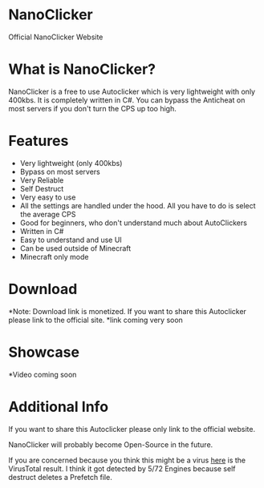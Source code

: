 # NanoClicker
Official NanoClicker Website

# What is NanoClicker?
NanoClicker is a free to use Autoclicker which is very lightweight with only 400kbs. It is completely written in C#. You can bypass the Anticheat on most servers if you don't turn the CPS up too high.

# Features
+ Very lightweight (only 400kbs)
+ Bypass on most servers
+ Very Reliable
+ Self Destruct
+ Very easy to use
+ All the settings are handled under the hood. All you have to do is select the average CPS
+ Good for beginners, who don't understand much about AutoClickers
+ Written in C#
+ Easy to understand and use UI
+ Can be used outside of Minecraft
+ Minecraft only mode

# Download
*Note: Download link is monetized. If you want to share this Autoclicker please link to the official site.
*link coming very soon

# Showcase
*Video coming soon

# Additional Info
If you want to share this Autoclicker please only link to the official website.

NanoClicker will probably become Open-Source in the future.

If you are concerned because you think this might be a virus [here](https://www.virustotal.com/gui/file/cd3428948e99eaff7f35f2fa80d7ac1b4c0540234f35cfd7c765eb9fd3fb4fa4/detection) is the VirusTotal result. I think it got detected by 5/72 Engines because self destruct deletes a Prefetch file.
